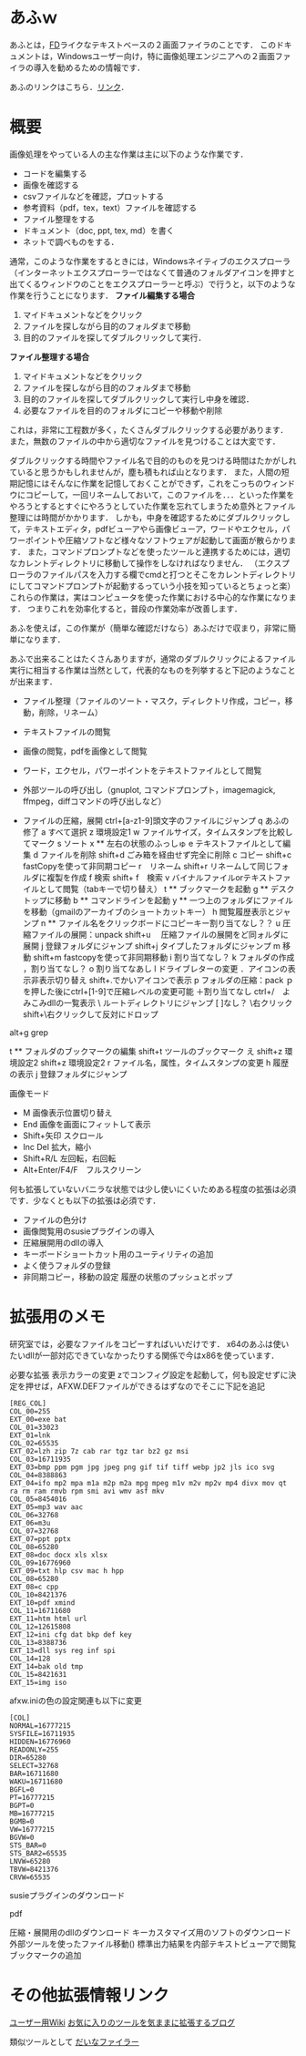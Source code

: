 ﻿# あふｗ

あふとは，[FD](https://ja.wikipedia.org/wiki/FD_(%E3%83%95%E3%82%A1%E3%82%A4%E3%83%AB%E7%AE%A1%E7%90%86%E3%82%BD%E3%83%95%E3%83%88))ライクなテキストベースの２画面ファイラのことです．
このドキュメントは，Windowsユーザー向け，特に画像処理エンジニアへの２画面ファイラの導入を勧めるための情報です．

あふのリンクはこちら．[リンク](http://akt.d.dooo.jp/akt_afxw.html)．

# 概要
画像処理をやっている人の主な作業は主に以下のような作業です．
* コードを編集する
* 画像を確認する
* csvファイルなどを確認，プロットする
* 参考資料（pdf，tex，text）ファイルを確認する
* ファイル整理をする
* ドキュメント（doc, ppt, tex, md）を書く
* ネットで調べものをする．

通常，このような作業をするときには，Windowsネイティブのエクスプローラ（インターネットエクスプローラーではなくて普通のフォルダアイコンを押すと出てくるウィンドウのことをエクスプローラーと呼ぶ）で行うと，以下のような作業を行うことになります．
**ファイル編集する場合**
1. マイドキュメントなどをクリック
2. ファイルを探しながら目的のフォルダまで移動
3. 目的のファイルを探してダブルクリックして実行．

**ファイル整理する場合**
1. マイドキュメントなどをクリック
2. ファイルを探しながら目的のフォルダまで移動
3. 目的のファイルを探してダブルクリックして実行し中身を確認．
4. 必要なファイルを目的のフォルダにコピーや移動や削除

これは，非常に工程数が多く，たくさんダブルクリックする必要があります．
また，無数のファイルの中から適切なファイルを見つけることは大変です．

ダブルクリックする時間やファイル名で目的のものを見つける時間はたかがしれていると思うかもしれませんが，塵も積もれば山となります．
また，人間の短期記憶にはそんなに作業を記憶しておくことができず，これをこっちのウィンドウにコピーして，一回リネームしておいて，このファイルを．．．といった作業をやろうとするとすぐにやろうとしていた作業を忘れてしまうため意外とファイル整理には時間がかかります．
しかも，中身を確認するためにダブルクリックして，テキストエディタ，pdfビューアやら画像ビューア，ワードやエクセル，パワーポイントや圧縮ソフトなど様々なソフトウェアが起動して画面が散らかります．
また，コマンドプロンプトなどを使ったツールと連携するためには，適切なカレントディレクトリに移動して操作をしなければなりません．
（エクスプローラのファイルパスを入力する欄でcmdと打つとそこをカレントディレクトリにしてコマンドプロンプトが起動するっていう小技を知っているとちょっと楽）
これらの作業は，実はコンピュータを使った作業における中心的な作業になります．
つまりこれを効率化すると，普段の作業効率が改善します．

あふを使えば，この作業が（簡単な確認だけなら）あふだけで収まり，非常に簡単になります．

あふで出来ることはたくさんありますが，通常のダブルクリックによるファイル実行に相当する作業は当然として，代表的なものを列挙すると下記のようなことが出来ます．

* ファイル整理（ファイルのソート・マスク，ディレクトリ作成，コピー，移動，削除，リネーム）
* テキストファイルの閲覧
* 画像の閲覧，pdfを画像として閲覧
* ワード，エクセル，パワーポイントをテキストファイルとして閲覧
* 外部ツールの呼び出し（gnuplot, コマンドプロンプト，imagemagick, ffmpeg，diffコマンドの呼び出しなど）

* ファイルの圧縮，展開
ctrl+[a-z1-9]頭文字のファイルにジャンプ
q あふの修了
a すべて選択
z 環境設定1
w ファイルサイズ，タイムスタンプを比較してマーク
s ソート
x ** 左右の状態のふっしゅ
e テキストファイルとして編集
d ファイルを削除
shift+d ごみ箱を経由せず完全に削除
c コピー
shift+c fastCopyを使って非同期コピー
r　リネーム
shift+r リネームして同じフォルダに複製を作成
f 検索
shift+ f　検索
v バイナルファイルorテキストファイルとして閲覧（tabキーで切り替え）
t ** ブックマークを起動
g ** デスクトップに移動
b ** コマンドラインを起動
y ** 一つ上のフォルダにファイルを移動（gmailのアーカイブのショートカットキー）
h 閲覧履歴表示とジャンプ
n ** ファイル名をクリックボードにコピーキー割り当てなし？？
u 圧縮ファイルの展開：unpack
shift+u 　圧縮ファイルの展開をど同ォルダに展開
j 登録フォルダにジャンプ
shift+j タイプしたフォルダにジャンプ
m 移動
shift+m fastcopyを使って非同期移動
i 割り当てなし？
k フォルダの作成
，割り当てなし？
o 割り当てなあし
l ドライブレターの変更
．アイコンの表示非表示切り替え
shift+.でかいアイコンで表示
p フォルダの圧縮：pack
ｐを押した後にctrl+[1-9]で圧縮レベルの変更可能
＋割り当てなし
ctrl+/　よみこみdllの一覧表示
\ ルートディレクトリにジャンプ
[
]なし？
\右クリック
shift+\右クリックして反対にドロップ

alt+g grep


t ** フォルダのブックマークの編集
shift+t ツールのブックマーク
え
shift+z 環境設定2
shift+z 環境設定2
r ファイル名，属性，タイムスタンプの変更
h 履歴の表示
j 登録フォルダにジャンプ

画像モード
* M 画像表示位置切り替え
* End 画像を画面にフィットして表示
* Shift+矢印 スクロール
* Inc Del 拡大，縮小
* Shift+R/L 左回転，右回転
* Alt+Enter/F4/F　フルスクリーン

何も拡張していないバニラな状態では少し使いにくいためある程度の拡張は必須です．少なくとも以下の拡張は必須です．

* ファイルの色分け
* 画像閲覧用のsusieプラグインの導入
* 圧縮展開用のdllの導入
* キーボードショートカット用のユーティリティの追加
* よく使うフォルダの登録
* 非同期コピー，移動の設定
履歴の状態のプッシュとポップ

# 拡張用のメモ
研究室では，必要なファイルをコピーすればいいだけです．
x64のあふは使いたいdllが一部対応できていなかったりする関係で今はx86を使っています．

必要な拡張
表示カラーの変更
zでコンフィグ設定を起動して，何も設定せずに決定を押せば，AFXW.DEFファイルができるはずなのでそこに下記を追記
```
[REG_COL]
COL_00=255
EXT_00=exe bat
COL_01=33023
EXT_01=lnk
COL_02=65535
EXT_02=lzh zip 7z cab rar tgz tar bz2 gz msi
COL_03=16711935
EXT_03=bmp ppm pgm jpg jpeg png gif tif tiff webp jp2 jls ico svg
COL_04=8388863
EXT_04=ifo mp2 mpa m1a m2p m2a mpg mpeg m1v m2v mp2v mp4 divx mov qt ra rm ram rmvb rpm smi avi wmv asf mkv
COL_05=8454016
EXT_05=mp3 wav aac
COL_06=32768
EXT_06=m3u
COL_07=32768
EXT_07=ppt pptx
COL_08=65280
EXT_08=doc docx xls xlsx
COL_09=16776960
EXT_09=txt hlp csv mac h hpp
COL_08=65280
EXT_08=c cpp
COL_10=8421376
EXT_10=pdf xmind
COL_11=16711680
EXT_11=htm html url
COL_12=12615808
EXT_12=ini cfg dat bkp def key
COL_13=8388736
EXT_13=dll sys reg inf spi
COL_14=128
EXT_14=bak old tmp
COL_15=8421631
EXT_15=img iso
```

afxw.iniの色の設定関連も以下に変更
```
[COL]
NORMAL=16777215
SYSFILE=16711935
HIDDEN=16776960
READONLY=255
DIR=65280
SELECT=32768
BAR=16711680
WAKU=16711680
BGFL=0
PT=16777215
BGPT=0
MB=16777215
BGMB=0
VW=16777215
BGVW=0
STS_BAR=0
STS_BAR2=65535
LNVW=65280
TBVW=8421376
CRVW=65535
```
susieプラグインのダウンロード

pdf

圧縮・展開用のdllのダウンロード
キーカスタマイズ用のソフトのダウンロード
外部ツールを使ったファイル移動()
標準出力結果を内部テキストビューアで閲覧
ブックマークの追加


# その他拡張情報リンク
[ユーザー用Wiki](http://yak3.myhome.cx:8080/afxwiki/index.php?FrontPage)
[お気に入りのツールを気ままに拡張するブログ](http://yuratomo.seesaa.net/category/10005929-1.html)

類似ツールとして
[だいなファイラー](http://hp.vector.co.jp/authors/VA004117/)
